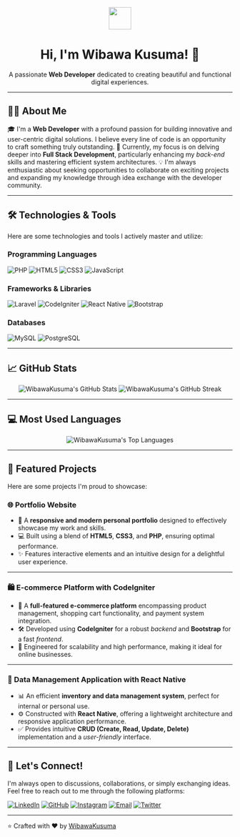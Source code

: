 <p align="center">
  <a href="https://github.com/WibawaKusuma">    <img src="http://googleusercontent.com/image_generation_content/0" width="50" height="50"/>
  </a>
</p>
<h1 align="center">Hi, I'm Wibawa Kusuma! 👋</h1>
<p align="center">
  A passionate <b>Web Developer</b> dedicated to creating beautiful and functional digital experiences.
</p>

---

## 👨‍💻 About Me

🎓 I'm a <b>Web Developer</b> with a profound passion for building innovative and user-centric digital solutions. I believe every line of code is an opportunity to craft something truly outstanding.
🌱 Currently, my focus is on delving deeper into <b>Full Stack Development</b>, particularly enhancing my *back-end* skills and mastering efficient system architectures.
💡 I'm always enthusiastic about seeking opportunities to collaborate on exciting projects and expanding my knowledge through idea exchange with the developer community.

---

## 🛠️ Technologies & Tools

Here are some technologies and tools I actively master and utilize:

### Programming Languages
![PHP](https://img.shields.io/badge/-PHP-777BB4?style=for-the-badge&logo=php&logoColor=white)
![HTML5](https://img.shields.io/badge/-HTML5-E34F26?style=for-the-badge&logo=html5&logoColor=white)
![CSS3](https://img.shields.io/badge/-CSS3-1572B6?style=for-the-badge&logo=css3)
![JavaScript](https://img.shields.io/badge/-JavaScript-F7DF1E?style=for-the-badge&logo=javascript&logoColor=black)

### Frameworks & Libraries
![Laravel](https://img.shields.io/badge/-Laravel-FF2D20?style=for-the-badge&logo=laravel&logoColor=white)
![CodeIgniter](https://img.shields.io/badge/-CodeIgniter-EE4C2C?style=for-the-badge&logo=codeigniter&logoColor=white)
![React Native](https://img.shields.io/badge/-React%20Native-61DAFB?style=for-the-badge&logo=react&logoColor=white)
![Bootstrap](https://img.shields.io/badge/-Bootstrap-7952B3?style=for-the-badge&logo=bootstrap&logoColor=white)

### Databases
![MySQL](https://img.shields.io/badge/-MySQL-4479A1?style=for-the-badge&logo=mysql&logoColor=white)
![PostgreSQL](https://img.shields.io/badge/-PostgreSQL-336791?style=for-the-badge&logo=postgresql&logoColor=white)

---

## 📈 GitHub Stats

<p align="center">
  <img src="https://github-readme-stats.vercel.app/api?username=WibawaKusuma&show_icons=true&theme=vue-dark&hide_border=true&count_private=true" alt="WibawaKusuma's GitHub Stats"/>
  <img src="https://github-readme-streak-stats.herokuapp.com/?user=WibawaKusuma&theme=vue-dark&hide_border=true" alt="WibawaKusuma's GitHub Streak"/>
</p>

---

## 💻 Most Used Languages

<p align="center">
  <img src="https://github-readme-stats.vercel.app/api/top-langs/?username=WibawaKusuma&layout=compact&theme=vue-dark&hide_border=true" alt="WibawaKusuma's Top Languages"/>
</p>

---

## 🌟 Featured Projects

Here are some projects I'm proud to showcase:

### 🌐 Portfolio Website
- 📝 A **responsive and modern personal portfolio** designed to effectively showcase my work and skills.
- 💻 Built using a blend of **HTML5**, **CSS3**, and **PHP**, ensuring optimal performance.
- ✨ Features interactive elements and an intuitive design for a delightful user experience.

---

### 🛍️ E-commerce Platform with CodeIgniter
- 🛒 A **full-featured e-commerce platform** encompassing product management, shopping cart functionality, and payment system integration.
- 🛠️ Developed using **CodeIgniter** for a robust *backend* and **Bootstrap** for a fast *frontend*.
- 🚀 Engineered for scalability and high performance, making it ideal for online businesses.

---

### 📱 Data Management Application with React Native
- 📊 An efficient **inventory and data management system**, perfect for internal or personal use.
- ⚙️ Constructed with **React Native**, offering a lightweight architecture and responsive application performance.
- ✅ Provides intuitive **CRUD (Create, Read, Update, Delete)** implementation and a *user-friendly* interface.

---

## 👋 Let's Connect!

I'm always open to discussions, collaborations, or simply exchanging ideas. Feel free to reach out to me through the following platforms:

[![LinkedIn](https://img.shields.io/badge/LinkedIn-0077B5?style=for-the-badge&logo=linkedin&logoColor=white)](https://linkedin.com/in/WibawaKusuma)
[![GitHub](https://img.shields.io/badge/GitHub-181717?style=for-the-badge&logo=github&logoColor=white)](https://github.com/WibawaKusuma)
[![Instagram](https://img.shields.io/badge/Instagram-E4405F?style=for-the-badge&logo=instagram&logoColor=white)](https://www.instagram.com/ajungwibawa/)
[![Email](https://img.shields.io/badge/Email-D14836?style=for-the-badge&logo=gmail&logoColor=white)](mailto:ngurahwibawa99@gmail.com)
[![Twitter](https://img.shields.io/badge/Twitter-1DA1F2?style=for-the-badge&logo=twitter&logoColor=white)](https://twitter.com/usernameanda)

---

⭐️ Crafted with ❤️ by [WibawaKusuma](https://github.com/WibawaKusuma)
